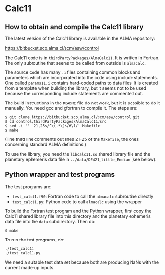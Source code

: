 # Calc11

## How to obtain and compile the Calc11 library

The latest version of the Calc11 library is available in the ALMA
repository:

<https://bitbucket.sco.alma.cl/scm/asw/control>

The Calc11 code is in `thirdPartyPackages/AlmaCalc11`. It is written
in Fortran. The only subroutine that seems to be called from outside
is `almacalc`.

The source code has many `.i` files containing common blocks and
parameters which are incorporated into the code using include
statements. One called `params11.i` contains hard-coded paths to data
files. It is created from a template when building the library, but it
seems not to be used because the corresponding include statements are
commented out.

The build instructions in the `README` file do not work, but it is
possible to do it manually. You need gcc and gfortran to compile it.
The steps are:
```
$ git clone https://bitbucket.sco.alma.cl/scm/asw/control.git
$ cd control/thirdPartyPackages/AlmaCalc11/src
$ sed -i '' '21,25s/^\(.*\)$/#\1/' Makefile
$ make
```
(The third line comments out lines 21-25 of the `Makefile`, the ones
concerning standard ALMA definitions.)

To use the library, you need the `libcalc11.so` shared library file
and the planetary ephemeris data file in `../data/DE421_little_Endian`
(see below).

## Python wrapper and test programs

The test programs are:
* `test_calc11.f90`: Fortran code to call the `almacalc` subroutine
  directly
* `test_calc11.py`: Python code to call `almacalc` using the wrapper

To build the Fortran test program and the Python wrapper, first copy
the Calc11 shared library file into this directory and the planetary
ephemeris data file into the `data` subdirectory. Then do:
```
$ make
```

To run the test programs, do:
```
./test_calc11
./test_calc11.py
```

We need a suitable test data set because both are producing NaNs with
the current made-up inputs.
